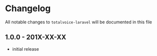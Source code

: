 # Changelog

All notable changes to `totalvoice-laravel` will be documented in this file

## 1.0.0 - 201X-XX-XX

- initial release
